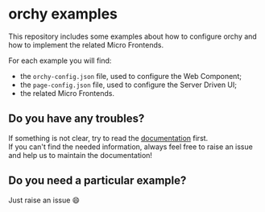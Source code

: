 # orchy examples

This repository includes some examples about how to configure orchy and how to implement the related Micro Frontends.

For each example you will find:
- the `orchy-config.json` file, used to configure the Web Component;
- the `page-config.json` file, used to configure the Server Driven UI;
- the related Micro Frontends.


## Do you have any troubles?

If something is not clear, try to read the [documentation](https://orchy-mfe.github.io/) first.  
If you can't find the needed information, always feel free to raise an issue and help us to maintain the documentation!

## Do you need a particular example?

Just raise an issue 😄